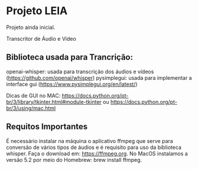 # Projeto LEIA

Projeto ainda inicial.

Transcritor de Áudio e Vídeo

## Biblioteca usada para Trancrição: 
openai-whisper: usada para transcrição dos áudios e vídeos (https://github.com/openai/whisper)
pysimplegui: usada para implementar a interface gui (https://www.pysimplegui.org/en/latest/)

Dicas de GUI no MAC: https://docs.python.org/pt-br/3/library/tkinter.html#module-tkinter ou https://docs.python.org/pt-br/3/using/mac.html 



## Requitos Importantes
É necessário instalar na máquina o aplicativo ffmpeg que serve para conversão de vários tipos de áudios e é requisito para uso da biblioteca whisper. Faça o download em: https://ffmpeg.org. No MacOS instalamos a versão 5.2 por meio do Homebrew: brew install ffmpeg.
